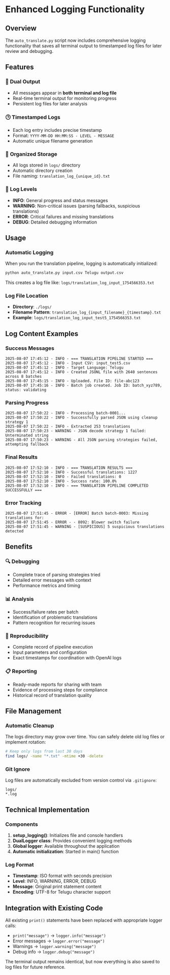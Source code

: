 # Enhanced Logging Functionality

## Overview

The `auto_translate.py` script now includes comprehensive logging functionality that saves all terminal output to timestamped log files for later review and debugging.

## Features

### 📝 **Dual Output**

- All messages appear in **both terminal and log file**
- Real-time terminal output for monitoring progress
- Persistent log files for later analysis

### 🕒 **Timestamped Logs**

- Each log entry includes precise timestamp
- Format: `YYYY-MM-DD HH:MM:SS - LEVEL - MESSAGE`
- Automatic unique filename generation

### 📁 **Organized Storage**

- All logs stored in `logs/` directory
- Automatic directory creation
- File naming: `translation_log_{unique_id}.txt`

### 🎯 **Log Levels**

- **INFO**: General progress and status messages
- **WARNING**: Non-critical issues (parsing fallbacks, suspicious translations)
- **ERROR**: Critical failures and missing translations
- **DEBUG**: Detailed debugging information

## Usage

### Automatic Logging

When you run the translation pipeline, logging is automatically initialized:

```bash
python auto_translate.py input.csv Telugu output.csv
```

This creates a log file like: `logs/translation_log_input_1754566353.txt`

### Log File Location

- **Directory**: `./logs/`
- **Filename Pattern**: `translation_log_{input_filename}_{timestamp}.txt`
- **Example**: `logs/translation_log_input_test5_1754566353.txt`

## Log Content Examples

### Success Messages

```
2025-08-07 17:45:12 - INFO - === TRANSLATION PIPELINE STARTED ===
2025-08-07 17:45:12 - INFO - Input CSV: input_test5.csv
2025-08-07 17:45:12 - INFO - Target Language: Telugu
2025-08-07 17:45:12 - INFO - Created JSONL file with 2640 sentences across 8 batches
2025-08-07 17:45:15 - INFO - Uploaded. File ID: file-abc123
2025-08-07 17:45:16 - INFO - Batch job created. Job ID: batch_xyz789, status: validating
```

### Parsing Progress

```
2025-08-07 17:50:22 - INFO - Processing batch-0001...
2025-08-07 17:50:22 - INFO - Successfully parsed JSON using cleanup strategy 1
2025-08-07 17:50:22 - INFO - Extracted 253 translations
2025-08-07 17:50:23 - WARNING - JSON decode strategy 1 failed: Unterminated string
2025-08-07 17:50:23 - WARNING - All JSON parsing strategies failed, attempting fallback
```

### Final Results

```
2025-08-07 17:52:10 - INFO - === TRANSLATION RESULTS ===
2025-08-07 17:52:10 - INFO - Successful translations: 1227
2025-08-07 17:52:10 - INFO - Failed translations: 0
2025-08-07 17:52:10 - INFO - Success rate: 100.0%
2025-08-07 17:52:10 - INFO - === TRANSLATION PIPELINE COMPLETED SUCCESSFULLY ===
```

### Error Tracking

```
2025-08-07 17:51:45 - ERROR - [ERROR] Batch batch-0003: Missing translations for:
2025-08-07 17:51:45 - ERROR - - 8092: Blower switch failure
2025-08-07 17:51:45 - WARNING - [SUSPICIOUS] 5 suspicious translations detected
```

## Benefits

### 🔍 **Debugging**

- Complete trace of parsing strategies tried
- Detailed error messages with context
- Performance metrics and timing

### 📊 **Analysis**

- Success/failure rates per batch
- Identification of problematic translations
- Pattern recognition for recurring issues

### 🔄 **Reproducibility**

- Complete record of pipeline execution
- Input parameters and configuration
- Exact timestamps for coordination with OpenAI logs

### 📋 **Reporting**

- Ready-made reports for sharing with team
- Evidence of processing steps for compliance
- Historical record of translation quality

## File Management

### Automatic Cleanup

The logs directory may grow over time. You can safely delete old log files or implement rotation:

```bash
# Keep only logs from last 30 days
find logs/ -name "*.txt" -mtime +30 -delete
```

### Git Ignore

Log files are automatically excluded from version control via `.gitignore`:

```
logs/
*.log
```

## Technical Implementation

### Components

1. **setup_logging()**: Initializes file and console handlers
2. **DualLogger class**: Provides convenient logging methods
3. **Global logger**: Available throughout the application
4. **Automatic initialization**: Started in main() function

### Log Format

- **Timestamp**: ISO format with seconds precision
- **Level**: INFO, WARNING, ERROR, DEBUG
- **Message**: Original print statement content
- **Encoding**: UTF-8 for Telugu character support

## Integration with Existing Code

All existing `print()` statements have been replaced with appropriate logger calls:

- `print("message")` → `logger.info("message")`
- Error messages → `logger.error("message")`
- Warnings → `logger.warning("message")`
- Debug info → `logger.debug("message")`

The terminal output remains identical, but now everything is also saved to log files for future reference.
